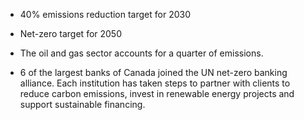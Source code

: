 - 40% emissions reduction target for 2030
- Net-zero target for 2050

- The oil and gas sector accounts for a quarter of emissions.
- 6 of the largest banks of Canada joined the UN net-zero banking alliance. Each institution has taken steps to partner with clients to reduce carbon emissions, invest in renewable energy projects and support sustainable financing.
